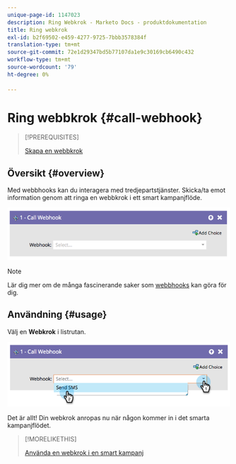 ```yaml
---
unique-page-id: 1147023
description: Ring Webkrok - Marketo Docs - produktdokumentation
title: Ring webkrok
exl-id: b2f69502-e459-4277-9725-7bbb3578384f
translation-type: tm+mt
source-git-commit: 72e1d29347bd5b77107da1e9c30169cb6490c432
workflow-type: tm+mt
source-wordcount: '79'
ht-degree: 0%

---
```


# Ring webbkrok {#call-webhook}

>[!PREREQUISITES]
>
>[Skapa en webbkrok](/help/marketo/product-docs/administration/additional-integrations/create-a-webhook.md)

## Översikt {#overview}

Med webbhooks kan du interagera med tredjepartstjänster. Skicka/ta emot information genom att ringa en webbkrok i ett smart kampanjflöde.

![](assets/image2014-9-22-15-3a4-3a7.png)

>[!NOTE]
>
>Lär dig mer om de många fascinerande saker som [webbhooks](https://developers.marketo.com/documentation/webhooks/) kan göra för dig.

## Användning {#usage}

Välj en **Webkrok** i listrutan.

![](assets/image2014-9-22-15-3a4-3a25.png)

Det är allt! Din webkrok anropas nu när någon kommer in i det smarta kampanjflödet.

>[!MORELIKETHIS]
>
>[Använda en webkrok i en smart kampanj](/help/marketo/product-docs/core-marketo-concepts/smart-campaigns/flow-actions/use-a-webhook-in-a-smart-campaign.md)

